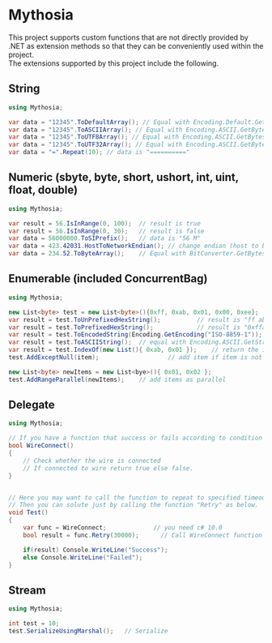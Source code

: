 # Mythosia
This project supports custom functions that are not directly provided by .NET as extension methods so that they can be conveniently used within the project. <br/>
The extensions supported by this project include the following. <br/>


## String
```c#
using Mythosia;

var data = "12345".ToDefaultArray(); // Equal with Encoding.Default.GetBytes("12345");
var data = "12345".ToASCIIArray(); // Equal with Encoding.ASCII.GetBytes("12345");
var data = "12345".ToUTF8Array(); // Equal with Encoding.ASCII.GetBytes("12345");
var data = "12345".ToUTF32Array(); // Equal with Encoding.ASCII.GetBytes("12345");
var data = "=".Repeat(10); // data is "=========="
```

## Numeric (sbyte, byte, short, ushort, int, uint, float, double)
```c#
using Mythosia;

var result = 56.IsInRange(0, 100);  // result is true 
var result = 56.IsInRange(0, 30);   // result is false
var data = 56000000.ToSIPrefix();   // data is "56 M"
var data = 423.42031.HostToNetworkEndian();	// change endian (host to big)
var data = 234.52.ToByteArray();	// Equal with BitConverter.GetBytes(234.52);
```

## Enumerable (included ConcurrentBag)
```c#
using Mythosia;

new List<byte> test = new List<byte>(){0xff, 0xab, 0x01, 0x00, 0xee};
var result = test.ToUnPrefixedHexString();			// result is "ff ab 01 00 ee"
var result = test.ToPrefixedHexString();			// result is "0xffab0100ee"
var result = test.ToEncodedString(Encoding.GetEncoding("ISO-8859-1"));		// convert string as "ISO-8859-1" format
var result = test.ToASCIIString();	// equal with Encoding.ASCII.GetString(test.ToArray(), 0, test.Count());
var result = test.IndexOf(new List(){ 0xab, 0x01 });	// return the index that subsequence is finded.
test.AddExceptNull(item);					// add item if item is not null

new List<byte> newItems = new List<bye>(){ 0x01, 0x02 };
test.AddRangeParallel(newItems);    // add items as parallel
```

## Delegate
```c#
using Mythosia;

// If you have a function that success or fails according to condition as below.
bool WireConnect()
{
    // Check whether the wire is connected
    // If connected to wire return true else false.
}


// Here you may want to call the function to repeat to specified timeout.
// Then you can solute just by calling the function "Retry" as below. 
void Test()
{
    var func = WireConnect;             // you need c# 10.0
    bool result = func.Retry(30000);      // Call WireConnect function to repeat while a maximum of 30,000 ms (the 30s) or until success

    if(result) Console.WriteLine("Success");
    else Console.WriteLine("Failed");
}

```

## Stream
```c#
using Mythosia;

int test = 10;
test.SerializeUsingMarshal();   // Serialize

```